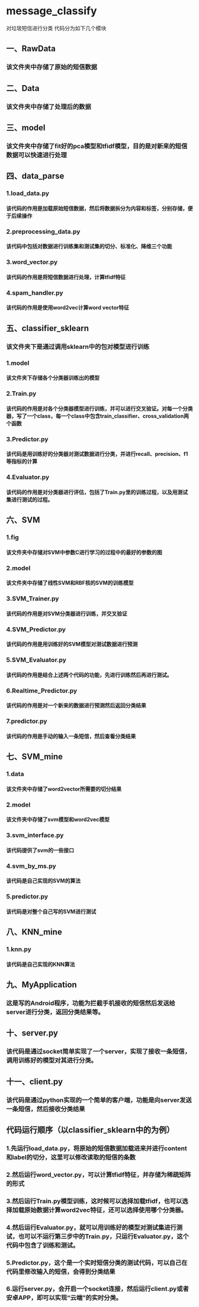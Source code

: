 # message_classify
对垃圾短信进行分类
代码分为如下几个模块
## 一、RawData
### 该文件夹中存储了原始的短信数据

## 二、Data
### 该文件夹中存储了处理后的数据

## 三、model
### 该文件夹中存储了fit好的pca模型和tfidf模型，目的是对新来的短信数据可以快速进行处理

## 四、data_parse
### 1.load_data.py
#### 该代码的作用是加载原始短信数据，然后将数据拆分为内容和标签，分别存储，便于后续操作
### 2.preprocessing_data.py
#### 该代码中包括对数据进行训练集和测试集的切分、标准化、降维三个功能
### 3.word_vector.py
#### 该代码的作用是将短信数据进行处理，计算tfidf特征
### 4.spam_handler.py
#### 该代码的作用是使用word2vec计算word vector特征

## 五、classifier_sklearn
### 该文件夹下是通过调用sklearn中的包对模型进行训练
### 1.model
#### 该文件夹下存储各个分类器训练出的模型
### 2.Train.py
#### 该代码的作用是对各个分类器模型进行训练，并可以进行交叉验证。对每一个分类器，写了一个class，每一个class中包含train_classifier、cross_validation两个函数
### 3.Predictor.py
#### 该代码是用训练好的分类器对测试数据进行分类，并进行recall、precision、f1等指标的计算
### 4.Evaluator.py
#### 该代码的作用是对分类器进行评估，包括了Train.py里的训练过程，以及用测试集进行测试的过程。

## 六、SVM
### 1.fig
#### 该文件夹中存储对SVM中参数C进行学习的过程中的最好的参数的图
### 2.model
#### 该文件夹中存储了线性SVM和RBF核的SVM的训练模型
### 3.SVM_Trainer.py
#### 该代码的作用是对SVM分类器进行训练，并交叉验证
### 4.SVM_Predictor.py
#### 该代码的作用是用训练好的SVM模型对测试数据进行预测
### 5.SVM_Evaluator.py
#### 该代码的作用是结合上述两个代码的功能，先进行训练然后再进行测试。
### 6.Realtime_Predictor.py
#### 该代码的作用是对一个新来的数据进行预测然后返回分类结果
### 7.predictor.py
#### 该代码的作用是手动的输入一条短信，然后查看分类结果

## 七、SVM_mine
### 1.data
#### 该文件夹中存储了word2vector所需要的切分结果
### 2.model
#### 该文件夹中存储了svm模型和word2vec模型
### 3.svm_interface.py
#### 该代码提供了svm的一些接口
### 4.svm_by_ms.py
#### 该代码是自己实现的SVM的算法
### 5.predictor.py
#### 该代码是对整个自己写的SVM进行测试

## 八、KNN_mine
### 1.knn.py
#### 该代码是自己实现的KNN算法

## 九、MyApplication
### 这是写的Android程序，功能为拦截手机接收的短信然后发送给server进行分类，返回分类结果等。

## 十、server.py
### 该代码是通过socket简单实现了一个server，实现了接收一条短信，调用训练好的模型对其进行分类。

## 十一、client.py
### 该代码是通过python实现的一个简单的客户端，功能是向server发送一条短信，然后接收分类结果


## 代码运行顺序（以classifier_sklearn中的为例）
### 1.先运行load_data.py，将原始的短信数据加载进来并进行content和label的切分，这里可以修改读取的短信的条数
### 2.然后运行word_vector.py，可以计算tfidf特征，并存储为稀疏矩阵的形式
### 3.然后运行Train.py模型训练，这时候可以选择加载tfidf，也可以选择加载原始数据计算word2vec特征，还可以选择使用哪个分类器。
### 4.然后运行Evaluator.py，就可以用训练好的模型对测试集进行测试，也可以不运行第三步中的Train.py，只运行Evaluator.py，这个代码中包含了训练和测试。
### 5.Predictor.py，这个是一个实时短信分类的测试代码，可以自己在代码里修改输入的短信，会得到分类结果
### 6.运行server.py，会开启一个socket连接，然后运行client.py或者安卓APP，即可以实现“云端”的实时分类。
